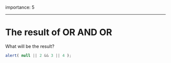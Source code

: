 importance: 5

---

# The result of OR AND OR

What will be the result?

```js
alert( null || 2 && 3 || 4 );
```

